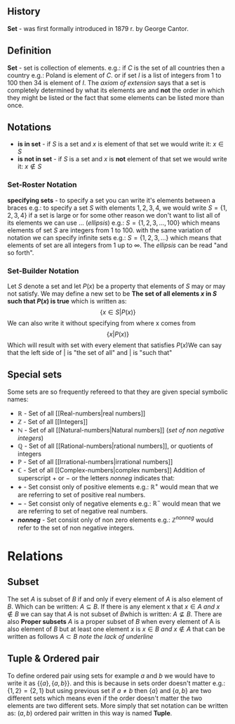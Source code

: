 ## History
**Set** - was first formally introduced in 1879 r. by George Cantor.
## Definition
**Set** - set is collection of elements. e.g.: if $C$ is the set of all countries then a country e.g.: Poland is element of $C$. or if set $I$ is a list of integers from $1$ to $100$ then $34$ is element of $I$. The *axiom of extension* says that a set is completely determined by what its elements are and **not** the order in which they might be listed or the fact that some elements can be listed more than once.
## Notations
- **is in set** - if $S$ is a set and $x$ is element of that set we would write it: $x \in S$
- **is not in set** - if $S$ is a set and $x$ is **not** element of that set we would write it: $x \notin S$
### Set-Roster Notation
**specifying sets** - to specify a set you can write it's elements between a braces e.g.: to specify a set $S$ with elements $1, 2, 3, 4,$ we would write $S = \{1,2,3,4\}$ if a set is large or for some other reason we don't want to list all of its elements we can use $...$ (*ellipsis*) e.g.: $S = \{1,2,3,...,100\}$ which means elements of set $S$ are integers from $1$ to $100$. with the same variation of notation we can specify infinite sets e.g.: $S = \{1,2,3,...\}$ which means that elements of set are all integers from $1$ up to $\infty$. The *ellipsis* can be read "and so forth".
### Set-Builder Notation
Let $S$ denote a set and let $P(x)$ be a property that elements of $S$ may or may not satisfy. We may define a new set to be **The set of all elements $x$ in $S$ such that $P(x)$ is true** which is written as:$$\{x \in S | P(x)\}$$We can also write it without specifying from where x comes from$$\{x | P(x)\}$$Which will result with set with every element that satisfies $P(x)$We can say that the left side of $|$ is "the set of all" and $|$ is "such that"
## Special sets
Some sets are so frequently refereed to that they are given special symbolic names:
- **$\mathbb{R}$** - Set of all [[Real-numbers|real numbers]]
- **$\mathbb{Z}$** - Set of all [[Integers]]
- **$\mathbb{N}$** - Set of all [[Natural-numbers|Natural numbers]] (*set of non negative integers*)
- **$\mathbb{Q}$** - Set of all [[Rational-numbers|rational numbers]], or quotients of integers
- **$\mathbb{P}$** - Set of all [[Irrational-numbers|irrational numbers]]
- **$\mathbb{C}$** - Set of all [[Complex-numbers|complex numbers]]
Addition of superscript $+$ or $-$ or the letters $nonneg$ indicates that:
- **$+$** - Set consist only of positive elements e.g.: $\mathbb{R}^+$ would mean that we are referring to set of positive real numbers.
- **$-$** - Set consist only of negative elements e.g.: $\mathbb{R}^-$ would mean that we are referring to set of negative real numbers.
- **$nonneg$** - Set consist only of non zero elements e.g.: $\mathbb{Z}^{nonneg}$ would refer to the set of non negative integers.
# Relations
## Subset
The set $A$ is subset of $B$ if and only if every element of $A$ is also element of $B$. Which can be written: $A \subseteq B$. If there is any element x that $x \in A\ and\ x \notin B$ we can say that $A$ is not subset of $B$which is written: $A \not\subseteq B$. There are also **Proper subsets** $A$ is a proper subset of $B$ when every element of A is also element of $B$ but at least one element $x$ is $x \in B\ and\ x \not\in A$ that can be written as follows $A \subset B$ *note the lack of underline*
## Tuple & Ordered pair
To define ordered pair using sets for example $a$ and $b$ we would have to write it as $\{\{a\}, \{a, b\}\}$. and this is because in sets order doesn't matter e.g.: $\{1,2\} = \{2,1\}$ but using previous set if $a \not= b$ then $\{a\}$ and $\{a,b\}$ are two different sets which means even if the order doesn't matter the two elements are two different sets. More simply that set notation can be written as: $(a,b)$ ordered pair written in this way is named **Tuple**.
